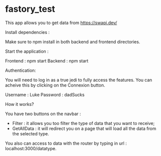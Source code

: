 # fastory_test
This app allows you to get data from https://swapi.dev/

Install dependencies :

Make sure to npm install in both backend and frontend directories.

Start the application :

Frontend : npm start
Backend : npm start

Authentication:

You will need to log in as a true jedi to fully access the features.
You can acheive this by clicking on the Connexion button.

Username : Luke
Password : dadSucks

How it works?

You have two buttons on the navbar : 
- Filter : it allows you too filter the type of data that you want to receive;
- GetAllData : it will redirect you on a page that will load all the data from the selected type.

You also can access to data with the router by typing in url :  localhost:3000/datatype.
